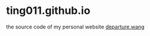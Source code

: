 # ting011.github.io

the source code of my personal website [departure.wang](https://www.departure.wang)
